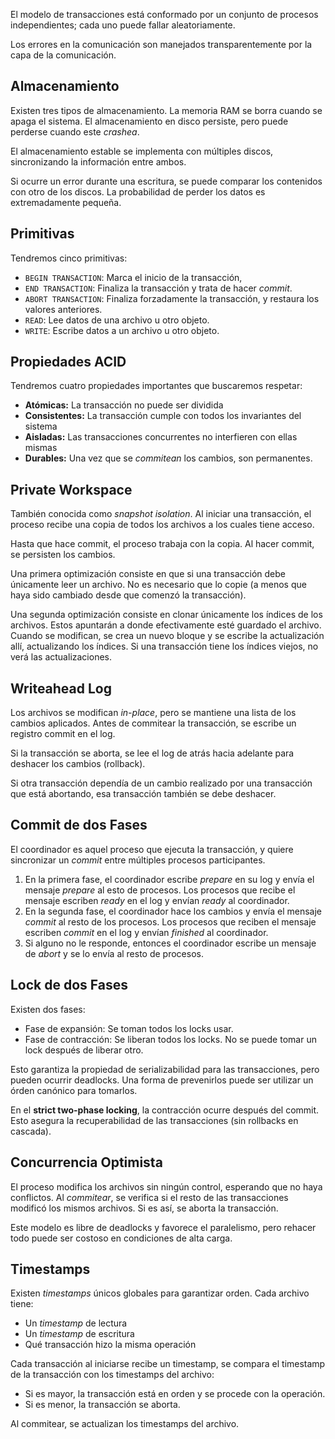 El modelo de transacciones está conformado por un conjunto de procesos independientes; cada uno puede fallar aleatoriamente.

Los errores en la comunicación son manejados transparentemente por la capa de la comunicación.

## Almacenamiento

Existen tres tipos de almacenamiento. La memoria RAM se borra cuando se apaga el sistema. El almacenamiento en disco persiste, pero puede perderse cuando este *crashea*.

El almacenamiento estable se implementa con múltiples discos, sincronizando la información entre ambos.

Si ocurre un error durante una escritura, se puede comparar los contenidos con otro de los discos. La probabilidad de perder los datos es extremadamente pequeña.

## Primitivas

Tendremos cinco primitivas:

- `BEGIN TRANSACTION`: Marca el inicio de la transacción,
- `END TRANSACTION`: Finaliza la transacción y trata de hacer *commit*.
- `ABORT TRANSACTION`: Finaliza forzadamente la transacción, y restaura los valores anteriores.
- `READ`: Lee datos de una archivo u otro objeto.
- `WRITE`: Escribe datos a un archivo u otro objeto.

## Propiedades ACID

Tendremos cuatro propiedades importantes que buscaremos respetar:

- **Atómicas:** La transacción no puede ser dividida
- **Consistentes:** La transacción cumple con todos los invariantes del sistema
- **Aisladas:** Las transacciones concurrentes no interfieren con ellas mismas
- **Durables:** Una vez que se *commitean* los cambios, son permanentes.

## Private Workspace

También conocida como *snapshot isolation*. Al iniciar una transacción, el proceso recibe una copia de todos los archivos a los cuales tiene acceso.

Hasta que hace commit, el proceso trabaja con la copia. Al hacer commit, se persisten los cambios.

Una primera optimización consiste en que si una transacción debe únicamente leer un archivo. No es necesario que lo copie (a menos que haya sido cambiado desde que comenzó la transacción).

Una segunda optimización consiste en clonar únicamente los índices de los archivos. Estos apuntarán a donde efectivamente esté guardado el archivo. Cuando se modifican, se crea un nuevo bloque y se escribe la actualización allí, actualizando los índices. Si una transacción tiene los índices viejos, no verá las actualizaciones.

## Writeahead Log

Los archivos se modifican *in-place*, pero se mantiene una lista de los cambios aplicados. Antes de commitear la transacción, se escribe un registro commit en el log.

Si la transacción se aborta, se lee el log de atrás hacia adelante para deshacer los cambios (rollback).

Si otra transacción dependía de un cambio realizado por una transacción que está abortando, esa transacción también se debe deshacer.

## Commit de dos Fases

El coordinador es aquel proceso que ejecuta la transacción, y quiere sincronizar un *commit* entre múltiples procesos participantes.

1. En la primera fase, el coordinador escribe *prepare* en su log y envía el mensaje *prepare* al esto de procesos. Los procesos que recibe el mensaje escriben *ready* en el log y envían *ready* al coordinador.
2. En la segunda fase, el coordinador hace los cambios y envía el mensaje *commit* al resto de los procesos. Los procesos que reciben el mensaje escriben *commit* en el log y envían *finished* al coordinador.
3. Si alguno no le responde, entonces el coordinador escribe un mensaje de *abort* y se lo envía al resto de procesos.

## Lock de dos Fases

Existen dos fases:

- Fase de expansión: Se toman todos los locks usar.
- Fase de contracción: Se liberan todos los locks. No se puede tomar un lock después de liberar otro.

Esto garantiza la propiedad de serializabilidad para las transacciones, pero pueden ocurrir deadlocks. Una forma de prevenirlos puede ser utilizar un órden canónico para tomarlos.

En el **strict two-phase locking**, la contracción ocurre después del commit. Esto asegura la recuperabilidad de las transacciones (sin rollbacks en cascada).

## Concurrencia Optimista

El proceso modifica los archivos sin ningún control, esperando que no haya conflictos. Al *commitear*, se verifica si el resto de las transacciones modificó los mismos archivos. Si es así, se aborta la transacción.

Este modelo es libre de deadlocks y favorece el paralelismo, pero rehacer todo puede ser costoso en condiciones de alta carga.

## Timestamps

Existen *timestamps* únicos globales para garantizar orden. Cada archivo tiene:

- Un *timestamp* de lectura
- Un *timestamp* de escritura
- Qué transacción hizo la misma operación

Cada transacción al iniciarse recibe un timestamp, se compara el timestamp de la transacción con los timestamps del archivo:

- Si es mayor, la transacción está en orden y se procede con la operación.
- Si es menor, la transacción se aborta.

Al commitear, se actualizan los timestamps del archivo.
